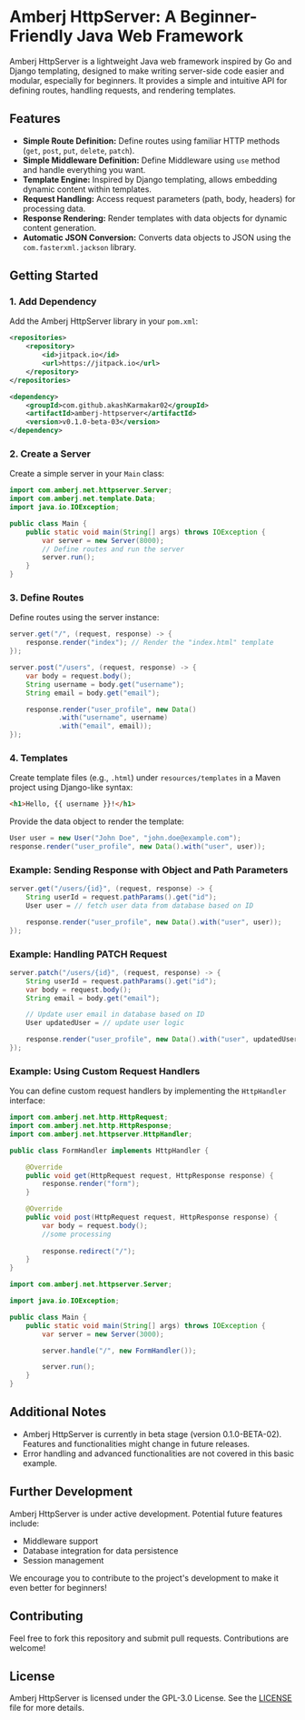 # Amberj HttpServer: A Beginner-Friendly Java Web Framework

Amberj HttpServer is a lightweight Java web framework inspired by Go and Django templating, designed to make writing server-side code easier and modular, especially for beginners. It provides a simple and intuitive API for defining routes, handling requests, and rendering templates.

## Features

- **Simple Route Definition:** Define routes using familiar HTTP methods (`get`, `post`, `put`, `delete`, `patch`).
- **Simple Middleware Definition:** Define Middleware using `use` method and handle everything you want. 
- **Template Engine:** Inspired by Django templating, allows embedding dynamic content within templates.
- **Request Handling:** Access request parameters (path, body, headers) for processing data.
- **Response Rendering:** Render templates with data objects for dynamic content generation.
- **Automatic JSON Conversion:** Converts data objects to JSON using the `com.fasterxml.jackson` library.

## Getting Started

### 1. Add Dependency

Add the Amberj HttpServer library in your `pom.xml`:

```xml
<repositories>
    <repository>
        <id>jitpack.io</id>
        <url>https://jitpack.io</url>
    </repository>
</repositories>

<dependency>
    <groupId>com.github.akashKarmakar02</groupId>
    <artifactId>amberj-httpserver</artifactId>
    <version>v0.1.0-beta-03</version>
</dependency>
```

### 2. Create a Server

Create a simple server in your `Main` class:

```java
import com.amberj.net.httpserver.Server;
import com.amberj.net.template.Data;
import java.io.IOException;

public class Main {
    public static void main(String[] args) throws IOException {
        var server = new Server(8000);
        // Define routes and run the server
        server.run();
    }
}
```

### 3. Define Routes

Define routes using the server instance:

```java
server.get("/", (request, response) -> {
    response.render("index"); // Render the "index.html" template
});

server.post("/users", (request, response) -> {
    var body = request.body();
    String username = body.get("username");
    String email = body.get("email");

    response.render("user_profile", new Data()
            .with("username", username)
            .with("email", email));
});
```

### 4. Templates

Create template files (e.g., `.html`) under `resources/templates` in a Maven project using Django-like syntax:

```html
<h1>Hello, {{ username }}!</h1>
```

Provide the data object to render the template:

```java
User user = new User("John Doe", "john.doe@example.com");
response.render("user_profile", new Data().with("user", user));
```

### Example: Sending Response with Object and Path Parameters

```java
server.get("/users/{id}", (request, response) -> {
    String userId = request.pathParams().get("id");
    User user = // fetch user data from database based on ID

    response.render("user_profile", new Data().with("user", user));
});
```

### Example: Handling PATCH Request

```java
server.patch("/users/{id}", (request, response) -> {
    String userId = request.pathParams().get("id");
    var body = request.body();
    String email = body.get("email");

    // Update user email in database based on ID
    User updatedUser = // update user logic

    response.render("user_profile", new Data().with("user", updatedUser));
});
```

### Example: Using Custom Request Handlers

You can define custom request handlers by implementing the `HttpHandler` interface:

```java
import com.amberj.net.http.HttpRequest;
import com.amberj.net.http.HttpResponse;
import com.amberj.net.httpserver.HttpHandler;

public class FormHandler implements HttpHandler {

    @Override
    public void get(HttpRequest request, HttpResponse response) {
        response.render("form");
    }

    @Override
    public void post(HttpRequest request, HttpResponse response) {
        var body = request.body();
        //some processing
        
        response.redirect("/");
    }
}

import com.amberj.net.httpserver.Server;

import java.io.IOException;

public class Main {
    public static void main(String[] args) throws IOException {
        var server = new Server(3000);

        server.handle("/", new FormHandler());

        server.run();
    }
}
```

## Additional Notes

- Amberj HttpServer is currently in beta stage (version 0.1.0-BETA-02). Features and functionalities might change in future releases.
- Error handling and advanced functionalities are not covered in this basic example.

## Further Development

Amberj HttpServer is under active development. Potential future features include:

- Middleware support
- Database integration for data persistence
- Session management

We encourage you to contribute to the project's development to make it even better for beginners!

## Contributing

Feel free to fork this repository and submit pull requests. Contributions are welcome!

## License

Amberj HttpServer is licensed under the GPL-3.0 License. See the [LICENSE](LICENSE) file for more details.
